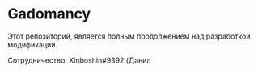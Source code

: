 # Gadomancy
Этот репозиторий, является полным продолжением над разработкой модификации.

Сотрудничество: Xinboshin#9392 (Данил
